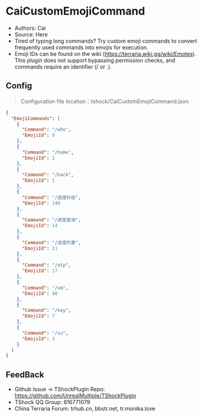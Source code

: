 # CaiCustomEmojiCommand

- Authors: Cai
- Source: Here
- Tired of typing long commands? Try custom emoji commands to convert frequently used commands into emojis for execution.
- Emoji IDs can be found on the wiki (https://terraria.wiki.gg/wiki/Emotes). This plugin does not support bypassing permission checks, and commands require an identifier (/ or .).

## Config
> Configuration file location：tshock/CaiCustomEmojiCommand.json
```json    
{
  "EmojiCommands": [
    {
      "Command": "/who",
      "EmojiId": 0
    },
    {
      "Command": "/home",
      "EmojiId": 2
    },
    {
      "Command": "/back",
      "EmojiId": 1
    },
    {
      "Command": "/进度补给",
      "EmojiId": 149
    },
    {
      "Command": "/进度查询",
      "EmojiId": 14
    },
    {
      "Command": "/进度列表",
      "EmojiId": 11
    },
    {
      "Command": "/atp",
      "EmojiId": 17
    },
    {
      "Command": "/vm",
      "EmojiId": 90
    },
    {
      "Command": "/key",
      "EmojiId": 7
    },
    {
      "Command": "/su",
      "EmojiId": 3
    }
  ]
}
```

## FeedBack
- Github Issue -> TShockPlugin Repo: https://github.com/UnrealMultiple/TShockPlugin
- TShock QQ Group: 816771079
- China Terraria Forum: trhub.cn, bbstr.net, tr.monika.love
